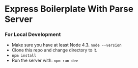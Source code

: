 # Express Boilerplate With Parse Server

### For Local Development

* Make sure you have at least Node 4.3. `node --version`
* Clone this repo and change directory to it.
* `npm install`
* Run the server with: `npm run dev`
